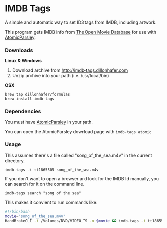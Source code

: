# IMDB Tags

A simple and automatic way to set ID3 tags from IMDB, including artwork.

This program gets IMDB info from [The Open Movie Database](http://www.omdbapi.com/) for use with [AtomicParsley](http://atomicparsley.sourceforge.net/).

### Downloads

**Linux & Windows**

1. Download archive from http://imdb-tags.dillonhafer.com
2. Unzip archive into your path (i.e. /usr/local/bin)

**OSX**

```
brew tap dillonhafer/formulas
brew install imdb-tags
```

### Dependencies

You must have [AtomicParsley](http://atomicparsley.sourceforge.net/) in your path.

You can open the AtomicParsley download page with `imdb-tags atomic`

### Usage

This assumes there's a file called "song_of_the_sea.m4v" in the current directory.

`imdb-tags -i tt1865505 song_of_the_sea.m4v`

If you don't want to open a browser and look for the IMDB Id manually, you can search for it on the command line.

`imdb-tags search "song of the sea"`

This makes it convient to run commands like:

```bash
#!/bin/bash
movie="song_of_the_sea.m4v"
HandBrakeCLI -i /Volumes/DVD/VIDEO_TS -o $movie && imdb-tags -i tt1865505 $movie
```
